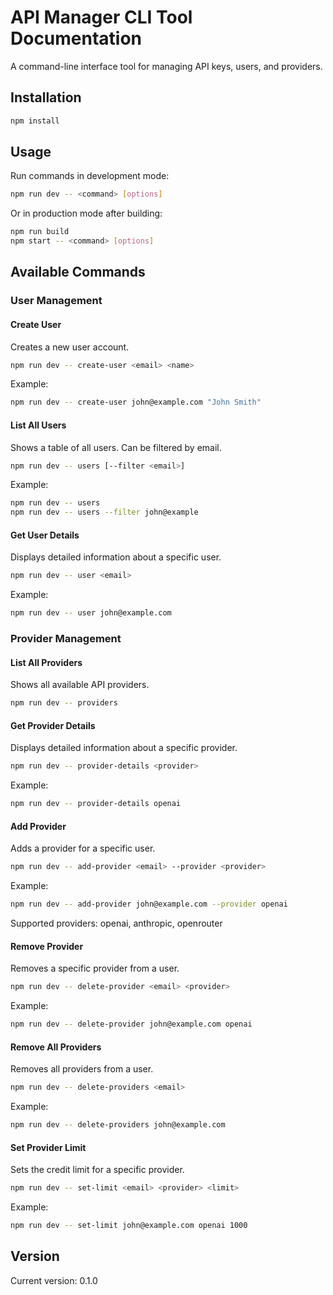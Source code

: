 # API Manager CLI Tool Documentation

A command-line interface tool for managing API keys, users, and providers.

## Installation

```bash
npm install
```

## Usage

Run commands in development mode:

```bash
npm run dev -- <command> [options]
```

Or in production mode after building:

```bash
npm run build
npm start -- <command> [options]
```

## Available Commands

### User Management

#### Create User

Creates a new user account.

```bash
npm run dev -- create-user <email> <name>
```

Example:

```bash
npm run dev -- create-user john@example.com "John Smith"
```

#### List All Users

Shows a table of all users. Can be filtered by email.

```bash
npm run dev -- users [--filter <email>]
```

Example:

```bash
npm run dev -- users
npm run dev -- users --filter john@example
```

#### Get User Details

Displays detailed information about a specific user.

```bash
npm run dev -- user <email>
```

Example:

```bash
npm run dev -- user john@example.com
```

### Provider Management

#### List All Providers

Shows all available API providers.

```bash
npm run dev -- providers
```

#### Get Provider Details

Displays detailed information about a specific provider.

```bash
npm run dev -- provider-details <provider>
```

Example:

```bash
npm run dev -- provider-details openai
```

#### Add Provider

Adds a provider for a specific user.

```bash
npm run dev -- add-provider <email> --provider <provider>
```

Example:

```bash
npm run dev -- add-provider john@example.com --provider openai
```

Supported providers: openai, anthropic, openrouter

#### Remove Provider

Removes a specific provider from a user.

```bash
npm run dev -- delete-provider <email> <provider>
```

Example:

```bash
npm run dev -- delete-provider john@example.com openai
```

#### Remove All Providers

Removes all providers from a user.

```bash
npm run dev -- delete-providers <email>
```

Example:

```bash
npm run dev -- delete-providers john@example.com
```

#### Set Provider Limit

Sets the credit limit for a specific provider.

```bash
npm run dev -- set-limit <email> <provider> <limit>
```

Example:

```bash
npm run dev -- set-limit john@example.com openai 1000
```

## Version

Current version: 0.1.0

```

```
